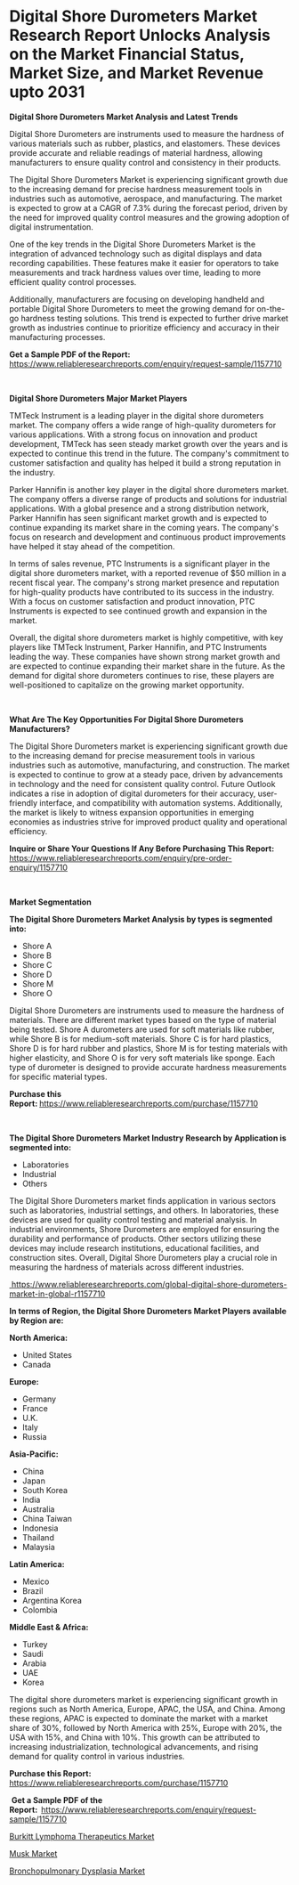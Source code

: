 <p><h1>Digital Shore Durometers Market Research Report Unlocks Analysis on the Market Financial Status, Market Size, and Market Revenue upto 2031</h1></p><p><strong>Digital Shore Durometers Market Analysis and Latest Trends</strong></p>
<p><p>Digital Shore Durometers are instruments used to measure the hardness of various materials such as rubber, plastics, and elastomers. These devices provide accurate and reliable readings of material hardness, allowing manufacturers to ensure quality control and consistency in their products.</p><p>The Digital Shore Durometers Market is experiencing significant growth due to the increasing demand for precise hardness measurement tools in industries such as automotive, aerospace, and manufacturing. The market is expected to grow at a CAGR of 7.3% during the forecast period, driven by the need for improved quality control measures and the growing adoption of digital instrumentation.</p><p>One of the key trends in the Digital Shore Durometers Market is the integration of advanced technology such as digital displays and data recording capabilities. These features make it easier for operators to take measurements and track hardness values over time, leading to more efficient quality control processes.</p><p>Additionally, manufacturers are focusing on developing handheld and portable Digital Shore Durometers to meet the growing demand for on-the-go hardness testing solutions. This trend is expected to further drive market growth as industries continue to prioritize efficiency and accuracy in their manufacturing processes.</p></p>
<p><strong>Get a Sample PDF of the Report:&nbsp;</strong> <a href="https://www.reliableresearchreports.com/enquiry/request-sample/1157710">https://www.reliableresearchreports.com/enquiry/request-sample/1157710</a></p>
<p>&nbsp;</p>
<p><strong>Digital Shore Durometers Major Market Players</strong></p>
<p><p>TMTeck Instrument is a leading player in the digital shore durometers market. The company offers a wide range of high-quality durometers for various applications. With a strong focus on innovation and product development, TMTeck has seen steady market growth over the years and is expected to continue this trend in the future. The company's commitment to customer satisfaction and quality has helped it build a strong reputation in the industry.</p><p>Parker Hannifin is another key player in the digital shore durometers market. The company offers a diverse range of products and solutions for industrial applications. With a global presence and a strong distribution network, Parker Hannifin has seen significant market growth and is expected to continue expanding its market share in the coming years. The company's focus on research and development and continuous product improvements have helped it stay ahead of the competition.</p><p>In terms of sales revenue, PTC Instruments is a significant player in the digital shore durometers market, with a reported revenue of $50 million in a recent fiscal year. The company's strong market presence and reputation for high-quality products have contributed to its success in the industry. With a focus on customer satisfaction and product innovation, PTC Instruments is expected to see continued growth and expansion in the market.</p><p>Overall, the digital shore durometers market is highly competitive, with key players like TMTeck Instrument, Parker Hannifin, and PTC Instruments leading the way. These companies have shown strong market growth and are expected to continue expanding their market share in the future. As the demand for digital shore durometers continues to rise, these players are well-positioned to capitalize on the growing market opportunity.</p></p>
<p>&nbsp;</p>
<p><strong>What Are The Key Opportunities For Digital Shore Durometers Manufacturers?</strong></p>
<p><p>The Digital Shore Durometers market is experiencing significant growth due to the increasing demand for precise measurement tools in various industries such as automotive, manufacturing, and construction. The market is expected to continue to grow at a steady pace, driven by advancements in technology and the need for consistent quality control. Future Outlook indicates a rise in adoption of digital durometers for their accuracy, user-friendly interface, and compatibility with automation systems. Additionally, the market is likely to witness expansion opportunities in emerging economies as industries strive for improved product quality and operational efficiency.</p></p>
<p><strong>Inquire or Share Your Questions If Any Before Purchasing This Report:</strong> <a href="https://www.reliableresearchreports.com/enquiry/pre-order-enquiry/1157710">https://www.reliableresearchreports.com/enquiry/pre-order-enquiry/1157710</a></p>
<p>&nbsp;</p>
<p><strong>Market Segmentation</strong></p>
<p><strong>The Digital Shore Durometers Market Analysis by types is segmented into:</strong></p>
<p><ul><li>Shore A</li><li>Shore B</li><li>Shore C</li><li>Shore D</li><li>Shore M</li><li>Shore O</li></ul></p>
<p><p>Digital Shore Durometers are instruments used to measure the hardness of materials. There are different market types based on the type of material being tested. Shore A durometers are used for soft materials like rubber, while Shore B is for medium-soft materials. Shore C is for hard plastics, Shore D is for hard rubber and plastics, Shore M is for testing materials with higher elasticity, and Shore O is for very soft materials like sponge. Each type of durometer is designed to provide accurate hardness measurements for specific material types.</p></p>
<p><strong>Purchase this Report:&nbsp;</strong><a href="https://www.reliableresearchreports.com/purchase/1157710">https://www.reliableresearchreports.com/purchase/1157710</a></p>
<p>&nbsp;</p>
<p><strong>The Digital Shore Durometers Market Industry Research by Application is segmented into:</strong></p>
<p><ul><li>Laboratories</li><li>Industrial</li><li>Others</li></ul></p>
<p><p>The Digital Shore Durometers market finds application in various sectors such as laboratories, industrial settings, and others. In laboratories, these devices are used for quality control testing and material analysis. In industrial environments, Shore Durometers are employed for ensuring the durability and performance of products. Other sectors utilizing these devices may include research institutions, educational facilities, and construction sites. Overall, Digital Shore Durometers play a crucial role in measuring the hardness of materials across different industries.</p></p>
<p><a href="https://www.reliableresearchreports.com/global-digital-shore-durometers-market-in-global-r1157710">&nbsp;https://www.reliableresearchreports.com/global-digital-shore-durometers-market-in-global-r1157710</a></p>
<p><strong>In terms of Region, the Digital Shore Durometers Market Players available by Region are:</strong></p>
<p>
    <p> <strong> North America: </strong>
        <ul>
            <li>United States</li>
            <li>Canada</li>
        </ul>
        </p> 
    <p> <strong> Europe: </strong>
        <ul>
            <li>Germany</li>
            <li>France</li>
            <li>U.K.</li>
            <li>Italy</li>
            <li>Russia</li>
        </ul>
        </p> 
    <p> <strong> Asia-Pacific: </strong>
        <ul>
            <li>China</li>
            <li>Japan</li>
            <li>South Korea</li>
            <li>India</li>
            <li>Australia</li>
            <li>China Taiwan</li>
            <li>Indonesia</li>
            <li>Thailand</li>
            <li>Malaysia</li>
        </ul>
        </p> 
    <p> <strong> Latin America: </strong>
        <ul>
            <li>Mexico</li>
            <li>Brazil</li>
            <li>Argentina Korea</li>
            <li>Colombia</li>
        </ul>
        </p> 
    <p> <strong> Middle East & Africa: </strong>
        <ul>
            <li>Turkey</li>
            <li>Saudi</li>
            <li>Arabia</li>
            <li>UAE</li>
            <li>Korea</li>
        </ul>
    </p>
    </p>
<p><p>The digital shore durometers market is experiencing significant growth in regions such as North America, Europe, APAC, the USA, and China. Among these regions, APAC is expected to dominate the market with a market share of 30%, followed by North America with 25%, Europe with 20%, the USA with 15%, and China with 10%. This growth can be attributed to increasing industrialization, technological advancements, and rising demand for quality control in various industries.</p></p>
<p><strong>Purchase this Report: </strong><a href="https://www.reliableresearchreports.com/purchase/1157710">https://www.reliableresearchreports.com/purchase/1157710</a></p>
<p>&nbsp;<strong>Get a Sample PDF of the Report:&nbsp;&nbsp;</strong><a href="https://www.reliableresearchreports.com/enquiry/request-sample/1157710">https://www.reliableresearchreports.com/enquiry/request-sample/1157710</a></p>
<p><strong></strong></p>
<p><p><a href="https://changeable-paste-463.notion.site/Burkitt-Lymphoma-Therapeutics-Market-Analysis-Its-CAGR-Market-Segmentation-and-Global-Industry-Ove-bb1eb3b3896a4da2939c996fc6e1fd07">Burkitt Lymphoma Therapeutics Market</a></p><p><a href="https://issuu.com/reportprime-2/docs/musk-market-size-2030.pptx">Musk Market</a></p><p><a href="https://fuschia-pecorino-a6d.notion.site/Bronchopulmonary-Dysplasia-Market-Size-Market-Outlook-and-Market-Forecast-2024-to-2031-95658feab8eb4fe5970ceed70584ae1d">Bronchopulmonary Dysplasia Market</a></p></p>